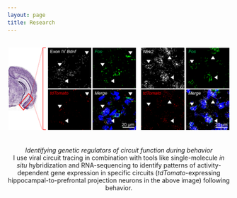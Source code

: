 ```yaml
---
layout: page
title: Research
---
```

<br>
<div style="text-align:center"><img src="/RNAscope.jpg" width="500"></div>
<br><br>
<div style="text-align:center"><span style="font family:sans-serif;"><i>Identifying genetic regulators of circuit function during behavior</i><br>
I use viral circuit tracing in combination with tools like single-molecule <i>in situ</i> hybridization and RNA-sequencing to identify patterns of activity-dependent gene expression in specific circuits (<i>tdTomato</i>-expressing hippocampal-to-prefrontal projection neurons in the above image) following behavior.</span></div>


